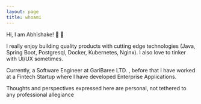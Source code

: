 ```yaml
---
layout: page
title: whoami
---
```


Hi, I am Abhishake! 👋 👋

I really enjoy building quality products with cutting edge technologies (Java, Spring Boot, Postgresql, Docker, Kubernetes, Nginx). I also love to tinker with UI/UX sometimes.

Currently, a Software Engineer at GariBaree LTD. , before that I have worked at a Fintech Startup where I have developed Enterprise Applications.

Thoughts and perspectives expressed here are personal, not tethered to any professional allegiance